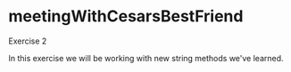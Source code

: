 # meetingWithCesarsBestFriend
Exercise 2

In this exercise we will be working with new string methods we've learned.
